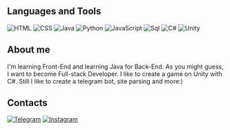 ## Languages and Tools
![HTML](https://img.shields.io/badge/-HTML-090909?style=for-the-badge&logo=HTML5)
![CSS](https://img.shields.io/badge/-CSS-090909?style=for-the-badge&logo=CSS3)
![Java](https://img.shields.io/badge/-Java-090909?style=for-the-badge&logo=java)
![Python](https://img.shields.io/badge/-Python-090909?style=for-the-badge&logo=python)
![JavaScript](https://img.shields.io/badge/-JavaScript-090909?style=for-the-badge&logo=JavaScript)
![Sql](https://img.shields.io/badge/-Sql-090909?style=for-the-badge&logo=mysql)
![C#](https://img.shields.io/badge/-C%23-090909?style=for-the-badge&logo=csharp)
![Unity](https://img.shields.io/badge/-Unity-090909?style=for-the-badge&logo=unity)
## About me
I'm learning Front-End and learning Java for Back-End. As you might guess, I want to become Full-stack Developer. I like to create a game on Unity with C#. Still I like to create a telegram bot, site parsing and more:)
## Contacts
[![Telegram](https://img.shields.io/badge/-Telegram-090909?style=for-the-badge&logo=telegram)](https://t.me/MDiyart)
[![Instagram](https://img.shields.io/badge/-Instagram-090909?style=for-the-badge&logo=instagram)](https://instagram.com/_drjik?igshid=YmMyMTA2M2Y=)
